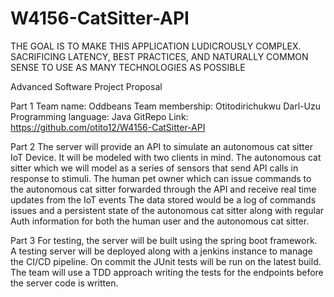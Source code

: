 # W4156-CatSitter-API

THE GOAL IS TO MAKE THIS APPLICATION LUDICROUSLY COMPLEX. SACRIFICING LATENCY, BEST PRACTICES, AND NATURALLY COMMON SENSE TO USE AS MANY TECHNOLOGIES AS POSSIBLE

Advanced Software Project Proposal

Part 1
Team name: Oddbeans
Team membership: Otitodirichukwu Darl-Uzu
Programming language: Java 
GitRepo Link: https://github.com/otito12/W4156-CatSitter-API

Part 2
The server will provide an API to simulate an autonomous cat sitter IoT Device. It will be modeled with two clients in mind. 
The autonomous cat sitter which we will model as a series of sensors that send API calls in response to stimuli.
The human pet owner which can issue commands to the autonomous cat sitter forwarded through the API and receive real time updates from the IoT events
The data stored would be a log of commands issues and a persistent state of the autonomous cat sitter along with regular Auth information for both the human user and the autonomous cat sitter. 

Part 3
For testing, the server will be built using the spring boot framework. A testing server will be deployed along with a jenkins instance to manage the CI/CD pipeline. On commit the JUnit tests will be run on the latest build. The team will use a TDD approach writing the tests for the endpoints before the server code is written. 


